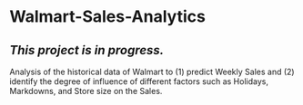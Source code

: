 # Walmart-Sales-Analytics
## *This project is in progress.*

Analysis of the historical data of Walmart to (1) predict Weekly Sales and (2) identify the degree of influence of different factors such as Holidays, Markdowns, and Store size on the Sales.


